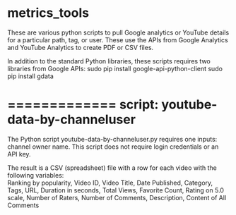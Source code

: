 metrics_tools
=============

These are various python scripts to pull Google analytics or YouTube details for a particular path, tag, or user. These use the APIs from Google Analytics and YouTube Analytics to create PDF or CSV files. 

In addition to the standard Python libraries, these scripts requires two libraries from Google APIs: 
sudo pip install google-api-python-client
sudo pip install gdata

=============
script: youtube-data-by-channeluser
=============

The Python script youtube-data-by-channeluser.py requires one inputs: channel owner name. This script does not require login credentials or an API key.

The result is a CSV (spreadsheet) file with a row for each video with the following variables:  
Ranking by popularity, Video ID, Video Title, Date Published, Category, Tags, URL, Duration in seconds, Total Views, Favorite Count, Rating on 5.0 scale, Number of Raters, Number of Comments, Description, Content of All Comments
